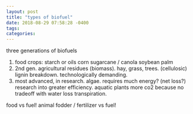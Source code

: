 ```yaml
---
layout: post
title: "types of biofuel"
date: 2018-08-29 07:58:28 -0400
tags: 
categories: 
---
```


three generations of biofuels

1. food crops: starch or oils corn sugarcane / canola soybean palm
1. 2nd gen. agricultural residues (biomass). hay, grass, trees. (cellulosic) lignin breakdown. technologically demanding.
1. most advanced, in research. algae. requires much energy? (net loss?) research into greater efficiency. aquatic plants more co2 because no tradeoff with water loss transpiration.

food vs fuel!
animal fodder / fertilizer vs fuel!